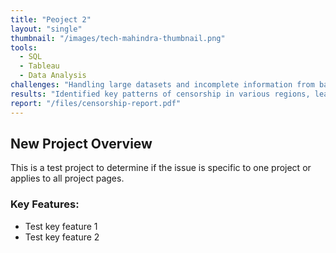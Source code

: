```yaml
---
title: "Peoject 2"
layout: "single"
thumbnail: "/images/tech-mahindra-thumbnail.png"
tools:
  - SQL
  - Tableau
  - Data Analysis
challenges: "Handling large datasets and incomplete information from banned literature lists."
results: "Identified key patterns of censorship in various regions, leading to more informed discussions on free speech."
report: "/files/censorship-report.pdf"
---
```



## New Project Overview

This is a test project to determine if the issue is specific to one project or applies to all project pages. 

### Key Features:
- Test key feature 1
- Test key feature 2
